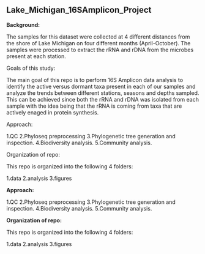 ## Lake_Michigan_16SAmplicon_Project


**Background:**

The samples for this dataset were collected at 4 different distances from the shore of Lake Michigan on four different months (April-October). The samples were processed to extract the rRNA and rDNA from the microbes present at each station. 


Goals of this study:

The main goal of this repo is to perform 16S Amplicon data analysis to identify the active versus dormant taxa present in each of our samples and analyze the trends between different stations, seasons and depths sampled. This can be achieved since both the rRNA and rDNA was isolated from each sample with the idea being that the rRNA is coming from taxa that are actively enaged in protein synthesis.


Approach:

1.QC 2.Phyloseq preprocessing 3.Phylogenetic tree generation and inspection. 4.Biodiversity analysis. 5.Community analysis.

Organization of repo:

This repo is organized into the following 4 folders:

1.data 2.analysis 3.figures

**Approach:**

1.QC
2.Phyloseq preprocessing
3.Phylogenetic tree generation and inspection.
4.Biodiversity analysis.
5.Community analysis.

**Organization of repo:**

This repo is organized into the following 4 folders:

1.data
2.analysis
3.figures

